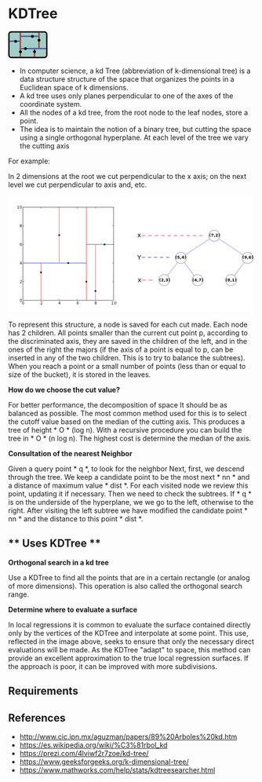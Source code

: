**KDTree**
======

![IMAGE](https://github.com/iMawe/EstructuraDatos/blob/master/K-D%20Tree/Files/kdtree.png?raw=true)

- In computer science, a kd Tree (abbreviation of k-dimensional tree) is a data structure structure of the space that organizes the points in a Euclidean space of k dimensions.
- A kd tree uses only planes perpendicular to one of the axes of the coordinate system.
- All the nodes of a kd tree, from the root node to the leaf nodes, store a point.
- The idea is to maintain the notion of a binary tree, but cutting the space using a single orthogonal hyperplane. At each level of the tree we vary the cutting axis

For example:

In 2 dimensions at the root we cut perpendicular to the x axis; on the next level we cut perpendicular to
axis and, etc.

![IMAGE](https://github.com/iMawe/EstructuraDatos/blob/master/K-D%20Tree/Files/kdtree2.png?raw=true)

To represent this structure, a node is saved for each cut made. Each node has 2
children. All points smaller than the current cut point p, according to the discriminated axis,
they are saved in the children of the left, and in the ones of the right the majors (if the axis of a point
is equal to p, can be inserted in any of the two children. This is to try to balance the
subtrees). When you reach a point or a small number of points (less than or equal to
size of the bucket), it is stored in the leaves.

**How do we choose the cut value?**

For better performance, the decomposition of space
It should be as balanced as possible. The most common method used for this is to select
the cutoff value based on the median of the cutting axis. This produces a tree of height * O * (log n).
With a recursive procedure you can build the tree in * O * (n log n). The highest cost is
determine the median of the axis.

**Consultation of the nearest Neighbor**

Given a query point * q *, to look for the neighbor
Next, first, we descend through the tree. We keep a candidate point to be the most
next * nn * and a distance of maximum value * dist *. For each visited node we review this point,
updating it if necessary.
Then we need to check the subtrees. If * q * is on the underside of the hyperplane, we
we go to the left, otherwise to the right. After visiting the left subtree
we have modified the candidate point * nn * and the distance to this point * dist *.

## ** Uses KDTree **

**Orthogonal search in a kd tree**

Use a KDTree to find all the points that are in a certain rectangle (or analog of more dimensions). This operation is also called the orthogonal search range.

**Determine where to evaluate a surface**

In local regressions it is common to evaluate the surface contained directly only by the vertices of the KDTree and interpolate at some point. This use, reflected in the image above, seeks to ensure that only the necessary direct evaluations will be made. As the KDTree "adapt" to space, this method can provide an excellent approximation to the true local regression surfaces. If the approach is poor, it can be improved with more subdivisions.

## **Requirements**








## **References**

- http://www.cic.ipn.mx/aguzman/papers/89%20Arboles%20kd.htm
- https://es.wikipedia.org/wiki/%C3%81rbol_kd
- https://prezi.com/4lviwf2r7zoe/kd-tree/
- https://www.geeksforgeeks.org/k-dimensional-tree/
- https://www.mathworks.com/help/stats/kdtreesearcher.html












